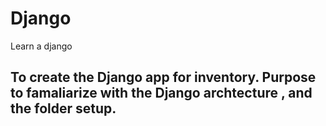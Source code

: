 # Django
Learn a django
## To create the Django app for inventory. Purpose to famaliarize with the Django archtecture , and the folder setup. 
